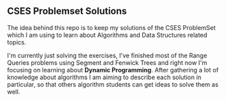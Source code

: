 ## CSES Problemset Solutions

The idea behind this repo is to keep my solutions of the CSES ProblemSet which I am using to learn about Algorithms and Data Structures related topics.

I'm currently just solving the exercises, I've finished most of the Range Queries problems using Segment and Fenwick Trees and right now I'm focusing on learning about **Dynamic Programming**. After gathering a lot of knowledge about algorithms I am aiming to describe each solution in particular, so that others algorithm students can get ideas to solve them as well.  

